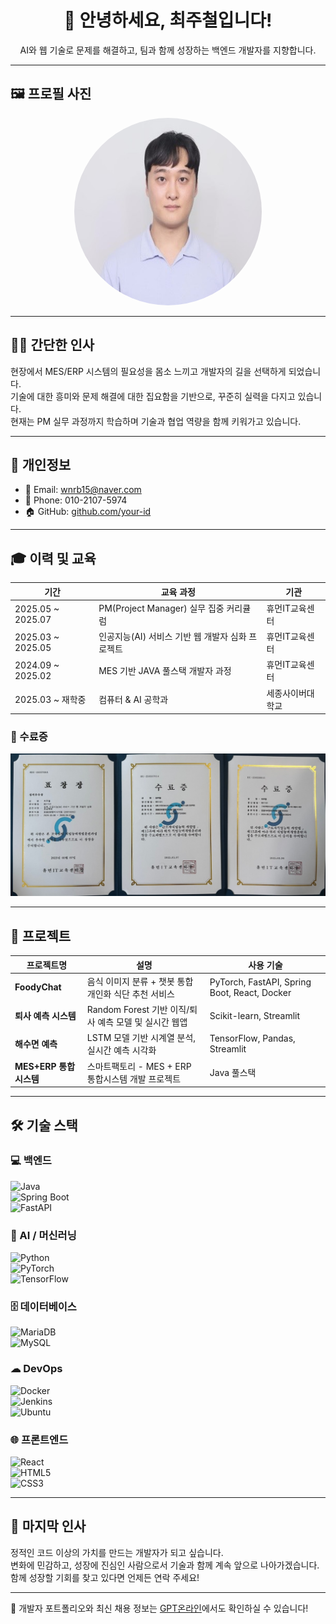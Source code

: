 <h1 align="center">👋 안녕하세요, 최주철입니다!</h1>
<p align="center">AI와 웹 기술로 문제를 해결하고, 팀과 함께 성장하는 백엔드 개발자를 지향합니다.</p>

---

## 🖼 프로필 사진

<p align="center">
  <img src="https://github.com/Joo-Cheol/Joo-Cheol/blob/main/%EC%82%AC%EC%A7%84.jpg" width="300" height="300" style="border-radius: 50%" alt="profile" />
</p>

---

## 🙋‍♂️ 간단한 인사

현장에서 MES/ERP 시스템의 필요성을 몸소 느끼고 개발자의 길을 선택하게 되었습니다.  
기술에 대한 흥미와 문제 해결에 대한 집요함을 기반으로, 꾸준히 실력을 다지고 있습니다.  
현재는 PM 실무 과정까지 학습하며 기술과 협업 역량을 함께 키워가고 있습니다.

---

## 🧾 개인정보

- 📧 Email: wnrb15@naver.com  
- 📱 Phone: 010-2107-5974  
- 🏠 GitHub: [github.com/your-id](https://github.com/your-id)

---

## 🎓 이력 및 교육

| 기간 | 교육 과정 | 기관 |
|------|-----------|------|
| 2025.05 ~ 2025.07 | PM(Project Manager) 실무 집중 커리큘럼  | 휴먼IT교육센터 |
| 2025.03 ~ 2025.05 | 인공지능(AI) 서비스 기반 웹 개발자 심화 프로젝트 | 휴먼IT교육센터 |
| 2024.09 ~ 2025.02 | MES 기반 JAVA 풀스택 개발자 과정 | 휴먼IT교육센터 |
| 2025.03 ~ 재학중 | 컴퓨터 & AI 공학과 | 세종사이버대학교 |

### 📑 수료증

<p>
  <img src="https://github.com/Joo-Cheol/Joo-Cheol/blob/main/%EC%88%98%EB%A3%8C%EC%A6%9D.jpg" width="800"/>  
</p>

---

## 🚀 프로젝트

| 프로젝트명 | 설명 | 사용 기술 |
|------------|------|-----------|
| **FoodyChat** | 음식 이미지 분류 + 챗봇 통합 개인화 식단 추천 서비스 | PyTorch, FastAPI, Spring Boot, React, Docker |
| **퇴사 예측 시스템** | Random Forest 기반 이직/퇴사 예측 모델 및 실시간 웹앱 | Scikit-learn, Streamlit |
| **해수면 예측** | LSTM 모델 기반 시계열 분석, 실시간 예측 시각화 | TensorFlow, Pandas, Streamlit |
| **MES+ERP 통합시스템** | 스마트팩토리 - MES + ERP 통합시스템 개발 프로젝트  | Java 풀스택 |

---

## 🛠 기술 스택

### 💻 백엔드  
![Java](https://img.shields.io/badge/Java-007396?style=flat&logo=java&logoColor=white)  
![Spring Boot](https://img.shields.io/badge/SpringBoot-6DB33F?style=flat&logo=springboot&logoColor=white)  
![FastAPI](https://img.shields.io/badge/FastAPI-009688?style=flat&logo=fastapi&logoColor=white)

### 🧠 AI / 머신러닝  
![Python](https://img.shields.io/badge/Python-3776AB?style=flat&logo=python&logoColor=white)  
![PyTorch](https://img.shields.io/badge/PyTorch-EE4C2C?style=flat&logo=pytorch&logoColor=white)  
![TensorFlow](https://img.shields.io/badge/TensorFlow-FF6F00?style=flat&logo=tensorflow&logoColor=white)

### 🗄 데이터베이스  
![MariaDB](https://img.shields.io/badge/MariaDB-003545?style=flat&logo=mariadb&logoColor=white)  
![MySQL](https://img.shields.io/badge/MySQL-4479A1?style=flat&logo=mysql&logoColor=white)

### ☁ DevOps  
![Docker](https://img.shields.io/badge/Docker-2496ED?style=flat&logo=docker&logoColor=white)  
![Jenkins](https://img.shields.io/badge/Jenkins-D24939?style=flat&logo=jenkins&logoColor=white)  
![Ubuntu](https://img.shields.io/badge/Ubuntu-E95420?style=flat&logo=ubuntu&logoColor=white)

### 🌐 프론트엔드  
![React](https://img.shields.io/badge/React-20232A?style=flat&logo=react&logoColor=61DAFB)  
![HTML5](https://img.shields.io/badge/HTML5-E34F26?style=flat&logo=html5&logoColor=white)  
![CSS3](https://img.shields.io/badge/CSS3-1572B6?style=flat&logo=css3&logoColor=white)

---

## 📝 마지막 인사

정적인 코드 이상의 가치를 만드는 개발자가 되고 싶습니다.  
변화에 민감하고, 성장에 진심인 사람으로서 기술과 함께 계속 앞으로 나아가겠습니다.  
함께 성장할 기회를 찾고 있다면 언제든 연락 주세요!

---

📌 개발자 포트폴리오와 최신 채용 정보는 [GPT온라인](https://gptonline.ai/ko/)에서도 확인하실 수 있습니다!
